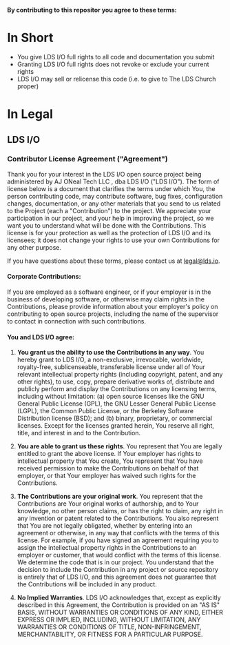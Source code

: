 **By contributing to this repositor you agree to these terms:**

In Short
========

* You give LDS I/O full rights to all code and documentation you submit
* Granting LDS I/O full rights does not revoke or exclude your current rights
* LDS I/O may sell or relicense this code (i.e. to give to The LDS Church proper)

In Legal
========

LDS I/O
-------

### Contributor License Agreement ("Agreement")

Thank you for your interest in the LDS I/O open source project being administered by AJ ONeal Tech LLC , dba LDS I/O ("LDS I/O"). The form of license below is a document that clarifies the terms under which You, the person contributing code, may contribute software, bug fixes, configuration changes, documentation, or any other materials that you send to us related to the Project (each a "Contribution") to the project. We appreciate your participation in our project, and your help in improving the project, so we want you to understand what will be done with the Contributions. This license is for your protection as well as the protection of LDS I/O and its licensees; it does not change your rights to use your own Contributions for any other purpose.

If you have questions about these terms, please contact us at legal@lds.io.

#### Corporate Contributions:

If you are employed as a software engineer, or if your employer is in the business of developing software, or otherwise may claim rights in the Contributions, please provide information about your employer's policy on contributing to open source projects, including the name of the supervisor to contact in connection with such contributions.

#### You and LDS I/O agree:

1. **You grant us the ability to use the Contributions in any way**. You hereby grant to LDS I/O, a non-exclusive, irrevocable, worldwide, royalty-free, sublicenseable, transferable license under all of Your relevant intellectual property rights (including copyright, patent, and any other rights), to use, copy, prepare derivative works of, distribute and publicly perform and display the Contributions on any licensing terms, including without limitation: (a) open source licenses like the GNU General Public License (GPL), the GNU Lesser General Public License (LGPL), the Common Public License, or the Berkeley Software Distribution license (BSD); and (b) binary, proprietary, or commercial licenses. Except for the licenses granted herein, You reserve all right, title, and interest in and to the Contribution.

2. **You are able to grant us these rights**. You represent that You are legally entitled to grant the above license. If Your employer has rights to intellectual property that You create, You represent that You have received permission to make the Contributions on behalf of that employer, or that Your employer has waived such rights for the Contributions.

3. **The Contributions are your original work**. You represent that the Contributions are Your original works of authorship, and to Your knowledge, no other person claims, or has the right to claim, any right in any invention or patent related to the Contributions. You also represent that You are not legally obligated, whether by entering into an agreement or otherwise, in any way that conflicts with the terms of this license. For example, if you have signed an agreement requiring you to assign the intellectual property rights in the Contributions to an employer or customer, that would conflict with the terms of this license.
We determine the code that is in our project. You understand that the decision to include the Contribution in any project or source repository is entirely that of LDS I/O, and this agreement does not guarantee that the Contributions will be included in any product.

4. **No Implied Warranties**. LDS I/O acknowledges that, except as explicitly described in this Agreement, the Contribution is provided on an "AS IS" BASIS, WITHOUT WARRANTIES OR CONDITIONS OF ANY KIND, EITHER EXPRESS OR IMPLIED, INCLUDING, WITHOUT LIMITATION, ANY WARRANTIES OR CONDITIONS OF TITLE, NON-INFRINGEMENT, MERCHANTABILITY, OR FITNESS FOR A PARTICULAR PURPOSE.
